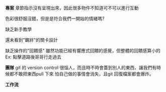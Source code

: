 **專案**
章節指示沒有呈現出來，因此很多物件不知道可不可以進行互動

色彩很舒服沒錯，但是是符合我們一開始的情緒嗎?

缺乏新手教學

還未看到"羈絆"的關卡設計

缺乏操作的"回饋感" 雖然功能已經有響應式回饋的感覺，但整體的回饋感算小的
Ex: 點擊道路後哥哥行走過去






**團隊**
git 的 version control 很惱人，而且時不時會蓋到別人的東西，讓我們有時候都不敢把東西pull 下來 怕自己做的事情會消失，且git 回復檔案都會爆炸。




**工作流**
